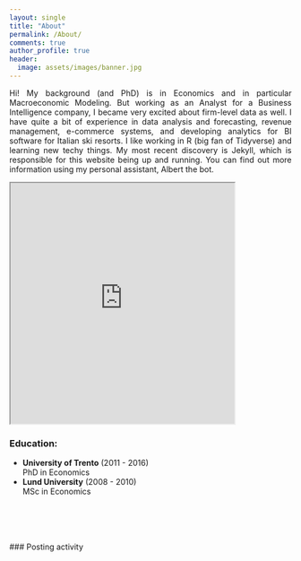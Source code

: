 ```yaml
---
layout: single
title: "About"
permalink: /About/
comments: true
author_profile: true
header:
  image: assets/images/banner.jpg
---
```


 <p align="justify"> Hi! My background (and PhD) is in Economics and in particular Macroeconomic Modeling.
But working as an Analyst for a Business Intelligence company, I became very excited about firm-level data as well. I have quite a bit of experience in data analysis and forecasting, revenue management, e-commerce systems, and developing analytics for BI software for Italian ski resorts. I like working in R (big fan of Tidyverse) and learning new techy things. My most recent discovery is Jekyll, which is responsible for this website being up and running.
You can find out more information using my personal assistant, Albert the bot.</p>

<iframe
    width="400"
    height="430"
    src="https://console.dialogflow.com/api-client/demo/embedded/69dff710-e2b5-481c-8c93-b782f1d77284">
</iframe>


### Education:
- **University of Trento** (2011 - 2016)   
  PhD in Economics
- **Lund University** (2008 - 2010)   
  MSc in Economics

<br>
<br>
<br>
<br>
### Posting activity
  <div id="calendar" style="margin:0 auto;">
  	<div id="cal-heatmap"></div>
  	<div style="padding-top: 10px;">
  		<a href="#" style="margin-right:10px;" id="cal-heatmap-PreviousDomain-selector"><i class="fa fa-chevron-left"></i></a>
  		<a href="#" style="float:right;" id="cal-heatmap-NextDomain-selector"><i class="fa fa-chevron-right"></i></a>
  	</div>
  </div>
